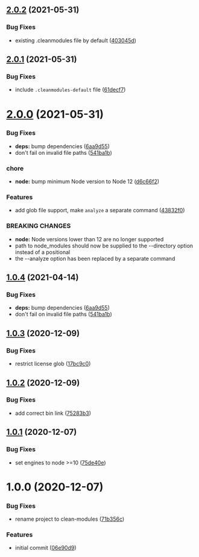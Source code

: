 ## [2.0.2](https://github.com/duniul/clean-modules/compare/v2.0.1...v2.0.2) (2021-05-31)


### Bug Fixes

* existing .cleanmodules file by default ([403045d](https://github.com/duniul/clean-modules/commit/403045d275c36f2c27f13646fdb45ed53902b01a))

## [2.0.1](https://github.com/duniul/clean-modules/compare/v2.0.0...v2.0.1) (2021-05-31)


### Bug Fixes

* include `.cleanmodules-default` file ([61decf7](https://github.com/duniul/clean-modules/commit/61decf7fd9b635f35daba10a58e7464c4db26b4a))

# [2.0.0](https://github.com/duniul/clean-modules/compare/v1.0.3...v2.0.0) (2021-05-31)


### Bug Fixes

* **deps:** bump dependencies ([6aa9d55](https://github.com/duniul/clean-modules/commit/6aa9d556fe0fa42b70966c6e7788442dae7a3426))
* don't fail on invalid file paths ([541ba1b](https://github.com/duniul/clean-modules/commit/541ba1b3ca033b90df414fdcf6cea5f655daf3ae))


### chore

* **node:** bump minimum Node version to Node 12 ([d6c66f2](https://github.com/duniul/clean-modules/commit/d6c66f2ab75ec03a573b848c396d74316fc085d6))


### Features

* add glob file support, make `analyze` a separate command ([43832f0](https://github.com/duniul/clean-modules/commit/43832f08582ef55f33c7ee481c949a267a8f8a1d))


### BREAKING CHANGES

* **node:** Node versions lower than 12 are no longer supported
* path to node_modules should now be supplied to the --directory option instead of a positional
* the --analyze option has been replaced by a separate command

## [1.0.4](https://github.com/duniul/clean-modules/compare/v1.0.3...v1.0.4) (2021-04-14)


### Bug Fixes

* **deps:** bump dependencies ([6aa9d55](https://github.com/duniul/clean-modules/commit/6aa9d556fe0fa42b70966c6e7788442dae7a3426))
* don't fail on invalid file paths ([541ba1b](https://github.com/duniul/clean-modules/commit/541ba1b3ca033b90df414fdcf6cea5f655daf3ae))

## [1.0.3](https://github.com/duniul/clean-modules/compare/v1.0.2...v1.0.3) (2020-12-09)


### Bug Fixes

* restrict license glob ([17bc9c0](https://github.com/duniul/clean-modules/commit/17bc9c029f8197a7cb4514fd11eef32023855243))

## [1.0.2](https://github.com/duniul/clean-modules/compare/v1.0.1...v1.0.2) (2020-12-09)


### Bug Fixes

* add correct bin link ([75283b3](https://github.com/duniul/clean-modules/commit/75283b3b0e5a42597e90209f60f85e83fc7429d7))

## [1.0.1](https://github.com/duniul/clean-modules/compare/v1.0.0...v1.0.1) (2020-12-07)


### Bug Fixes

* set engines to node >=10 ([75de40e](https://github.com/duniul/clean-modules/commit/75de40eca44847cefb269b2b36ce2f36b27a93ca))

# 1.0.0 (2020-12-07)


### Bug Fixes

* rename project to clean-modules ([71b356c](https://github.com/duniul/clean-modules/commit/71b356cda4f5587e5db526bcd7a82c9e575f2b4f))


### Features

* initial commit ([06e90d9](https://github.com/duniul/clean-modules/commit/06e90d944633dea3854b0a3f2571c0ebac874ad0))
